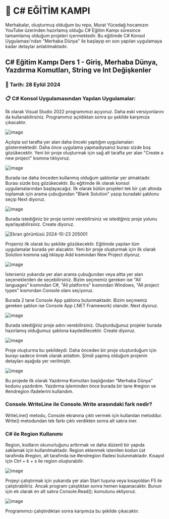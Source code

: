 # 👋 C# EĞİTİM KAMPI
Merhabalar, oluşturmuş olduğum bu repo, Murat Yücedağ hocamızın YouTube üzerinden hazırlamış olduğu C# Eğitim Kampı süresince tamamlamış olduğum projeleri içermektedir. Bu eğitimde C# Konsol Uygulaması'ndan "Merhaba Dünya" ile başlayıp en son yapılan uygulamaya kadar detaylar anlatılmaktadır.

## C# Eğitim Kampı Ders 1 - Giriş, Merhaba Dünya, Yazdırma Komutları, String ve Int Değişkenler
### 📆 Tarih: 28 Eylül 2024
### 📋 C# Konsol Uygulamasından Yapılan Uygulamalar:

İlk olarak Visual Studio 2022 programımızı açıyoruz. Daha eski versiyonlarını da kullanabilirsiniz. Programımız açıldıktan sonra şu şekilde karşımıza çıkacaktır.

![image](https://github.com/user-attachments/assets/3a35e7f7-bfce-494e-ab43-0be89631a1f7)

Açılışta sol tarafta yer alan daha önceki yaptığım uygulamaları göstermektedir. Daha önce uygulama yapmadıysanız burası sizde boş gözükecektir. Yeni bir proje oluşturmak için sağ alt tarafta yer alan "Create a new project" kısmına tıklıyoruz.

![image](https://github.com/user-attachments/assets/4f9682ff-9e2b-4f64-b44f-b589cd1ddb01)

Burada ise daha önceden kullanmış olduğum şablonlar yer almaktadır. Burası sizde boş gözükecektir. Bu eğitimde ilk olarak konsol uygulamalarından başlayacağız. İlk olarak bütün projeleri tek bir çatı altında toplamak için arama çubuğundan "Blank Solution" yazıp buradaki şablonu seçip Next diyoruz. 

![image](https://github.com/user-attachments/assets/9bedfba8-8a5f-4fd6-8b4a-d07debe358da)

Burada istediğiniz bir proje ismini verebilirsiniz ve istediğiniz proje yolunu ayarlayabilirsiniz. Create diyoruz.

![Ekran görüntüsü 2024-10-23 205001](https://github.com/user-attachments/assets/a938f0f1-d2ec-4d4d-a6c7-65c27956cca3)

Projemiz ilk olarak bu şekilde gözükecektir. Eğitimde yapılan tüm uygulamalar burada yer alacaktır. Yeni bir proje oluşturmak için ilk olarak Solution kısmına sağ tıklayıp Add kısmından New Project diyoruz. 

![image](https://github.com/user-attachments/assets/07ce6e54-91bf-4736-b779-b1e9aaf60003)

İsterseniz yukarıda yer alan arama çubuğundan veya altta yer alan seçeneklerden de seçebilirsiniz. Bizim seçmemiz gereken ise "All languages" kısmından C#, "All platforms" kısmından Windows, "All project types" kısmından Console olanı seçiyoruz.

Burada 2 tane Console App şablonu bulunmaktadır. Bizim seçmemiz gereken şablon ise Console App (.NET Framework) olanıdır. Next diyoruz.

![image](https://github.com/user-attachments/assets/997f16a2-9d06-4c9c-85b3-c60be607ac2f)

Burada istediğiniz proje adını verebilirsiniz. Oluşturduğunuz projeler burada hazırlamış olduğumuz şablona kaydedilecektir. Create diyoruz. 

![image](https://github.com/user-attachments/assets/72b3a570-7a95-4140-82aa-9c45b1cb7891)

Proje oluşturma bu şekildeydi. Daha önceden bir proje oluşturduğum için burayı sadece örnek olarak anlattım. Şimdi yapmış olduğum projenin detayları aşağıda yer verilmiştir.

![image](https://github.com/user-attachments/assets/33b954f7-b2fb-47d5-aeca-3bfbd7d23a90)

Bu projede ilk olarak Yazdırma Komutları başlığından "Merhaba Dünya" kodunu yazdırdım. Yazdırma işleminden önce burada bir tane #region ve #endregion ifadelerini kullandım.

### Console.WriteLine ile Console.Write arasındaki fark nedir?
WriteLine() metodu, Console ekranına çıktı vermek için kullanılan metoddur.
Write() metodundan tek farkı çıktı verdikten sonra alt satıra iner.

### C# ile Region Kullanımı 
Region, kodların okunurluğunu arttırmak ve daha düzenli bir yapıda saklamak için kullanılmaktadır. Region eklenmek istenilen kodun üst tarafında #region, alt tarafında ise #endregion ifadesi bulunmaktadır. Kısayol için Ctrl + k + s ile region oluşturabilir.

![image](https://github.com/user-attachments/assets/eefcb3ff-9190-4375-b6a5-3e8e5d55e309)

Projeyi çalıştırmak için yukarıda yer alan Start tuşuna veya kısayoldan F5 ile çalıştırabiliriz. Ancak program çalıştıktan sonra hemen kapanacaktır. Bunun için ek olarak en alt satıra Console.Read(); komutunu ekliyoruz.

![image](https://github.com/user-attachments/assets/b1f6c9d4-107e-436a-82ea-0e6bac47620f)

Programımızı çalıştırdıktan sonra karşımıza bu şekilde çıkacaktır.
